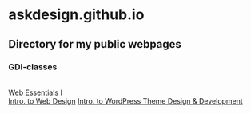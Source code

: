 # askdesign.github.io
<h2>Directory for my public webpages</h2>
<h3>GDI-classes</h3>
&nbsp;<br />
<a href="https://askdesign.github.io/gdi-html-css/web-design-1/">Web Essentials I</a><br />
<a href="https://askdesign.github.io/Intro-to-Web-Design/">Intro. to Web Design</a>
<a href="https://askdesign.github.io/#/">Intro. to WordPress Theme Design & Development</a>
